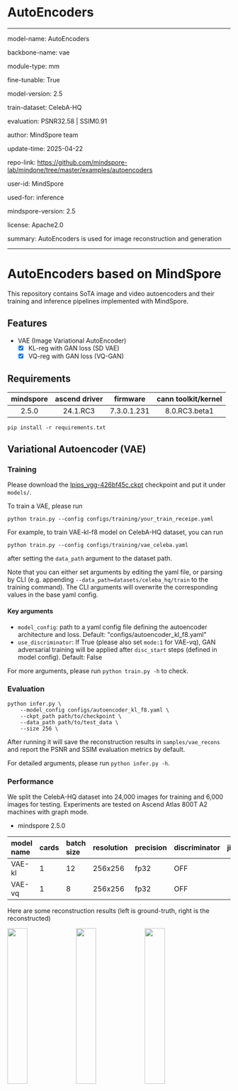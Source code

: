 # AutoEncoders

---

model-name: AutoEncoders

backbone-name: vae

module-type: mm

fine-tunable: True

model-version: 2.5

train-dataset: CelebA-HQ

evaluation: PSNR32.58 | SSIM0.91

author: MindSpore team

update-time: 2025-04-22

repo-link: <https://github.com/mindspore-lab/mindone/tree/master/examples/autoencoders>

user-id: MindSpore

used-for: inference

mindspore-version: 2.5

license: Apache2.0

summary: AutoEncoders is used for image reconstruction and generation

---

# AutoEncoders based on MindSpore

This repository contains SoTA image and video autoencoders and their training and inference pipelines implemented with MindSpore.

## Features

- VAE (Image Variational AutoEncoder)
    - [x] KL-reg with GAN loss (SD VAE)
    - [x] VQ-reg with GAN loss (VQ-GAN)

## Requirements

| mindspore | ascend driver |  firmware   | cann toolkit/kernel |
| :-------: | :-----------: | :---------: | :-----------------: |
|   2.5.0   |   24.1.RC3    | 7.3.0.1.231 |    8.0.RC3.beta1    |

```shell
pip install -r requirements.txt
```

## Variational Autoencoder (VAE)

### Training

Please download the [lpips_vgg-426bf45c.ckpt](https://download-mindspore.osinfra.cn/toolkits/mindone/autoencoders/lpips_vgg-426bf45c.ckpt) checkpoint and put it under `models/`.

To train a VAE, please run

```shell
python train.py --config configs/training/your_train_receipe.yaml
```

For example, to train VAE-kl-f8 model on CelebA-HQ dataset, you can run

```shell
python train.py --config configs/training/vae_celeba.yaml
```

after setting the `data_path` argument to the dataset path.

Note that you can either set arguments by editing the yaml file, or parsing by CLI (e.g. appending `--data_path=datasets/celeba_hq/train` to the training command). The CLI arguments will overwrite the corresponding values in the base yaml config.

#### Key arguments

- `model_config`: path to a yaml config file defining the autoencoder architecture and loss. Default: "configs/autoencoder_kl_f8.yaml"
- `use_discriminator`: If True (please also set `mode:1` for VAE-vq), GAN adversarial training will be applied after `disc_start` steps (defined in model config). Default: False

<!--
Note that `calculate_adaptive_weight` is not used currently compared to torch GAN.
-->

For more arguments, please run `python train.py -h` to check.

### Evaluation

```shell
python infer.py \
    --model_config configs/autoencoder_kl_f8.yaml \
    --ckpt_path path/to/checkpoint \
    --data_path path/to/test_data \
    --size 256 \
```

After running it will save the reconstruction results in `samples/vae_recons` and report the PSNR and SSIM evaluation metrics by default.

For detailed arguments, please run `python infer.py -h`.

### Performance

We split the CelebA-HQ dataset into 24,000 images for training and 6,000 images for testing. Experiments are tested on Ascend Atlas 800T A2 machines with graph mode.

- mindspore 2.5.0

| model name | cards | batch size | resolution | precision | discriminator | jit_level | graph compile | s/step | img/s | PSNR↑ | SSIM↑ |
| :--------- | :---- | :--------- | :--------- | :-------- | :------------ | --------: | :-----------: | :----: | :---: | :---: | :---: |
| VAE-kl     | 1     | 12         | 256x256    | fp32      | OFF           |        O1 |     1 min     |  0.57  | 21.05 | 32.58 | 0.91  |
| VAE-vq     | 1     | 8          | 256x256    | fp32      | OFF           |        O1 |     1 min     |  0.36  | 22.22 | 29.66 | 0.87  |

Here are some reconstruction results (left is ground-truth, right is the reconstructed)

<p float="center">
<img src=https://github.com/SamitHuang/mindone/assets/8156835/ec7ceee8-13e0-4358-8a8a-8b5a3a3daa57 width="30%" />
<img src=https://github.com/SamitHuang/mindone/assets/8156835/595eb459-96e1-442d-9152-39e0d431ff04 width="30%" />
<img src=https://github.com/SamitHuang/mindone/assets/8156835/aecc813a-71e2-4a30-971a-061f82b63e7c width="30%" />
</p>
